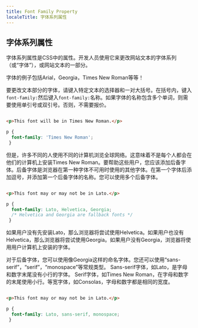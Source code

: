 ```yaml
---
title: Font Family Property
localeTitle: 字体系列属性
---
```

## 字体系列属性

字体系列属性是CSS中的属性。开发人员使用它来更改网站文本的字体系列（或“字体”），或网站文本的一部分。

字体的例子包括Arial，Georgia，Times New Roman等等！

要更改文本部分的字体，请键入特定文本的选择器和一对大括号。在括号内，键入`font-family:`然后键入`font-family:`名称。如果字体的名称包含多个单词，则需要使用单引号或双引号。否则，不需要报价。

```html

<p>This font will be in Times New Roman.</p> 
```

```css
p { 
  font-family: 'Times New Roman'; 
 } 
```

但是，许多不同的人使用不同的计算机浏览全球网络。这意味着不是每个人都会在他们的计算机上安装Times New Roman。要帮助这些用户，您应该添加后备字体。后备字体是浏览器在第一种字体不可用时使用的其他字体。在第一个字体后添加逗号，并添加第一个后备字体的名称。您可以使用多个后备字体。

```html

<p>This font may or may not be in Lato.</p> 
```

```css
p { 
  font-family: Lato, Helvetica, Georgia; 
  /* Helvetica and Georgia are fallback fonts */ 
 } 
```

如果用户没有先安装Lato，那么浏览器将尝试使用Helvetica。如果用户也没有Helvetica，那么浏览器将尝试使用Georgia。如果用户没有Georgia，浏览器将使用用户计算机上安装的字体。

对于后备字体，您可以使用像Georgia这样的命名字体。您还可以使用“sans-serif”，“serif”，“monospace”等常规类型。 Sans-serif字体，如Lato，是字母和数字末尾没有小行的字体。 Serif字体，如Times New Roman，在字母和数字的末尾使用小行。等宽字体，如Consolas，字母和数字都是相同的宽度。

```html

<p>This font may or may not be in Lato.</p> 
```

```css
p { 
  font-family: Lato, sans-serif, monospace; 
 } 

```